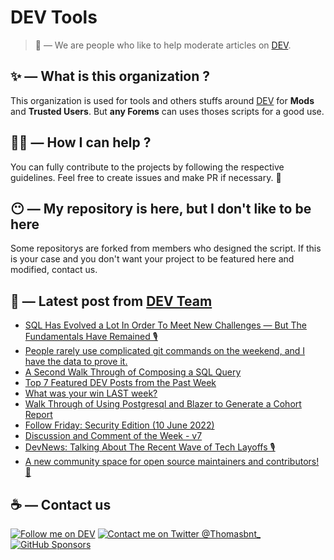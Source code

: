 # DEV Tools

> 🔧 — We are people who like to help moderate articles on [DEV](https://dev.to).

## ✨ — What is this organization ?

This organization is used for tools and others stuffs around [DEV](https://dev.to) for **Mods** and **Trusted Users**. But __any Forems__ can uses thoses scripts for a good use.


## 💪🏼 — How I can help ?

You can fully contribute to the projects by following the respective guidelines. Feel free to create issues and make PR if necessary. 🎉

## 😶 — My repository is here, but I don't like to be here

Some repositorys are forked from members who designed the script. If this is your case and you don't want your project to be featured here and modified, contact us.

## 📝 — Latest post from [DEV Team](https://dev.to/devteam)

<!-- BLOG-POST-LIST:START -->
- [SQL Has Evolved a Lot In Order To Meet New Challenges — But The Fundamentals Have Remained 🎙](https://dev.to/devteam/sql-has-evolved-a-lot-in-order-to-meet-new-challenges-but-the-fundamentals-have-remained-48o1)
- [People rarely use complicated git commands on the weekend, and I have the data to prove it.](https://dev.to/devteam/people-rarely-use-complicated-git-commands-on-the-weekend-and-i-have-the-data-to-prove-it-3ae2)
- [A Second Walk Through of Composing a SQL Query](https://dev.to/devteam/a-second-walk-through-of-composing-a-sql-query-561b)
- [Top 7 Featured DEV Posts from the Past Week](https://dev.to/devteam/top-7-featured-dev-posts-from-the-past-week-4ghj)
- [What was your win LAST week?](https://dev.to/devteam/what-was-your-win-last-week-57fb)
- [Walk Through of Using Postgresql and Blazer to Generate a Cohort Report](https://dev.to/devteam/walk-through-of-using-postgresql-and-blazer-to-generate-a-cohort-report-3b44)
- [Follow Friday: Security Edition &lpar;10 June 2022&rpar;](https://dev.to/devteam/follow-friday-security-edition-10-june-2022-1a70)
- [Discussion and Comment of the Week - v7](https://dev.to/devteam/discussion-and-comment-of-the-week-v7-4806)
- [DevNews: Talking About The Recent Wave of Tech Layoffs 🎙](https://dev.to/devteam/devnews-talking-about-the-recent-wave-of-tech-layoffs-3gf3)
- [A new community space for open source maintainers and contributors! 🚀](https://dev.to/devteam/a-new-community-space-for-open-source-maintainers-and-contributors-32p3)
<!-- BLOG-POST-LIST:END -->


## ☕ — Contact us

[![Follow me on DEV](https://img.shields.io/badge/dev.to-%2308090A.svg?&style=for-the-badge&logo=dev.to&logoColor=white&alt=devto)](https://dev.to/thomasbnt)
[![Contact me on Twitter @Thomasbnt_](https://img.shields.io/badge/Contact%20me%20on%20Twitter-%231DA1F2.svg?&style=for-the-badge&logo=twitter&logoColor=white&alt=twitter)](https://twitter.com/messages/1142357270-1142357270?text=Hello,%20I%20contact%20you%20from%20devtotools%20&recipient_id=1142357270) [![GitHub Sponsors](https://img.shields.io/badge/Sponsor%20me-%23EA54AE.svg?&style=for-the-badge&logo=github-sponsors&logoColor=white)](https://github.com/sponsors/thomasbnt)


